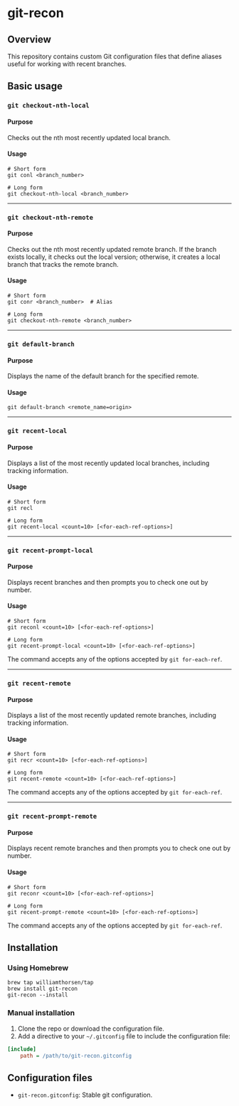 # git-recon

## Overview

This repository contains custom Git configuration files that define aliases useful for working with recent branches.

## Basic usage

### `git checkout-nth-local`

#### Purpose

Checks out the nth most recently updated local branch.

#### Usage

```shell
# Short form
git conl <branch_number>
    
# Long form
git checkout-nth-local <branch_number>
```

---

### `git checkout-nth-remote`

#### Purpose

Checks out the nth most recently updated remote branch.
If the branch exists locally, it checks out the local version;
otherwise, it creates a local branch that tracks the remote branch.

#### Usage

```shell
# Short form
git conr <branch_number>  # Alias

# Long form
git checkout-nth-remote <branch_number>
```

---

### `git default-branch`

#### Purpose

Displays the name of the default branch for the specified remote.

#### Usage

```shell
git default-branch <remote_name=origin>
```

---

### `git recent-local`

#### Purpose

Displays a list of the most recently updated local branches, including tracking information.

#### Usage

```shell
# Short form
git recl

# Long form
git recent-local <count=10> [<for-each-ref-options>]
```

---

### `git recent-prompt-local`

#### Purpose

Displays recent branches and then prompts you to check one out by number.

#### Usage

```shell
# Short form
git reconl <count=10> [<for-each-ref-options>] 

# Long form  
git recent-prompt-local <count=10> [<for-each-ref-options>]
```

The command accepts any of the options accepted by `git for-each-ref`.

---

### `git recent-remote`

#### Purpose

Displays a list of the most recently updated remote branches, including tracking information.

#### Usage

```shell
# Short form
git recr <count=10> [<for-each-ref-options>]

# Long form
git recent-remote <count=10> [<for-each-ref-options>]
```

The command accepts any of the options accepted by `git for-each-ref`.

---

### `git recent-prompt-remote`

#### Purpose

Displays recent remote branches and then prompts you to check one out by number.

#### Usage

```shell
# Short form
git reconr <count=10> [<for-each-ref-options>] 

# Long form
git recent-prompt-remote <count=10> [<for-each-ref-options>]
```

The command accepts any of the options accepted by `git for-each-ref`.

## Installation

### Using Homebrew

```shell
brew tap williamthorsen/tap
brew install git-recon
git-recon --install
```

### Manual installation

1. Clone the repo or download the configuration file.
2. Add a directive to your `~/.gitconfig` file to include the configuration file:

```ini
[include]
    path = /path/to/git-recon.gitconfig
```

## Configuration files

- `git-recon.gitconfig`: Stable git configuration.
